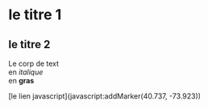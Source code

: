 # le titre 1
## le titre 2

Le corp de text  
en *italique*  
en **gras**  

[le lien javascript](javascript:addMarker(40.737, -73.923))
